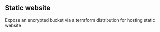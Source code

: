 Static website
---------------

Expose an encrypted bucket via a terraform distribution for hosting static
website

